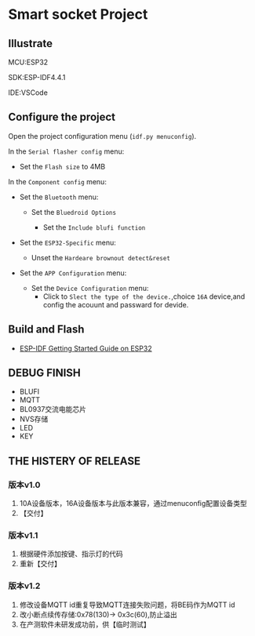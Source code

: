 # Smart socket Project


## Illustrate
MCU:ESP32

SDK:ESP-IDF4.4.1

IDE:VSCode

## Configure the project
Open the project configuration menu (`idf.py menuconfig`).

In the `Serial flasher config` menu:

* Set the `Flash size` to 4MB

In the `Component config` menu:

* Set the `Bluetooth` menu:

    * Set the `Bluedroid Options`

        * Set the `Include blufi function`

* Set the `ESP32-Specific` menu:

    * Unset the `Hardeare brownout detect&reset`

* Set the `APP Configuration` menu:
    * Set the `Device Configuration` menu:
        * Click to `Slect the type of the device.`,choice `16A` device,and config the acouunt and passward for devide.

## Build and Flash
* [ESP-IDF Getting Started Guide on ESP32](https://docs.espressif.com/projects/esp-idf/en/latest/esp32/get-started/index.html)

## DEBUG FINISH
* BLUFI
* MQTT
* BL0937交流电能芯片
* NVS存储
* LED
* KEY


## THE HISTERY OF RELEASE 
### 版本v1.0
1. 10A设备版本，16A设备版本与此版本兼容，通过menuconfig配置设备类型
2. 【交付】

### 版本v1.1
1. 根据硬件添加按键、指示灯的代码
2. 重新【交付】

### 版本v1.2
1. 修改设备MQTT id重复导致MQTT连接失败问题，将BE码作为MQTT id
2. 改小断点续传存储:0x78(130)-> 0x3c(60),防止溢出
3. 在产测软件未研发成功前，供【临时测试】